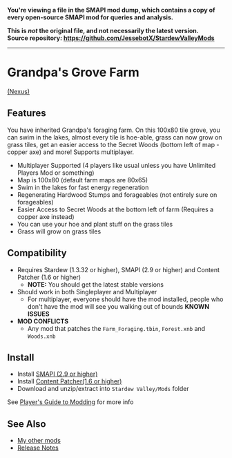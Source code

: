 **You're viewing a file in the SMAPI mod dump, which contains a copy of every open-source SMAPI mod
for queries and analysis.**

**This is _not_ the original file, and not necessarily the latest version.**  
**Source repository: https://github.com/JessebotX/StardewValleyMods**

----

# Grandpa's Grove Farm
[(Nexus)](https://www.nexusmods.com/stardewvalley/mods/2937)

## Features
You have inherited Grandpa's foraging farm. On this 100x80 tile grove, you can swim in the lakes, almost every tile is hoe-able, grass can now grow on grass tiles, 
get an easier access to the Secret Woods (bottom left of map - copper axe) and more! Supports multiplayer.

- Multiplayer Supported (4 players like usual unless you have Unlimited Players Mod or something)
- Map is 100x80 (default farm maps are 80x65)
- Swim in the lakes for fast energy regeneration
- Regenerating Hardwood Stumps and forageables (not entirely sure on forageables)
- Easier Access to Secret Woods at the bottom left of farm (Requires a copper axe instead)
- You can use your hoe and plant stuff on the grass tiles
- Grass will grow on grass tiles

## Compatibility
- Requires Stardew (1.3.32 or higher), SMAPI (2.9 or higher) and Content Patcher (1.6 or higher)
  - **NOTE:** You should get the latest stable versions
- Should work in both Singleplayer and Multiplayer
  - For multiplayer, everyone should have the mod installed, people who don't have the mod will see you walking out of bounds
**KNOWN ISSUES**
- **MOD CONFLICTS**
    - Any mod that patches the ```Farm_Foraging.tbin```, ```Forest.xnb``` and ```Woods.xnb```
## Install
- Install [SMAPI (2.9 or higher)](https://www.nexusmods.com/stardewvalley/mods/2400)
- Install [Content Patcher(1.6 or higher)](https://www.nexusmods.com/stardewvalley/mods/1915)
- Download and unzip/extract into ```Stardew Valley/Mods``` folder

See [Player's Guide to Modding](https://stardewvalleywiki.com/Modding:Player_Guide/Getting_Started) for more info

## See Also
- [My other mods](https://www.nexusmods.com/users/55529772?tab=user+files)
- [Release Notes](changelog.md)
